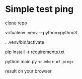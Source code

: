# Simple test ping

clone repo

virtualenv .venv --python=python3

. .venv/bin/activate

pip install -r requirements.txt

python main.py `<number of ping>`

result on your browser

